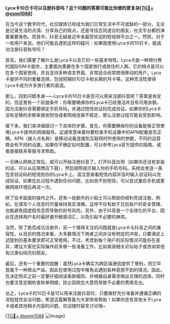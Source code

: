 **Lyca卡10日卡可以注册抖音吗？这个问题的答案可能比你想的更复杂[[TG💪+ @esim1088](https://t.me/s/esim1088)]**

在当今这个数字时代，社交媒体已经成为我们日常生活中不可或缺的一部分。无论是记录生活的点滴、分享自己的观点，还是寻找志同道合的朋友，社交平台都扮演着重要角色。而其中，抖音无疑是近年来最受欢迎的短视频平台之一。然而，对于一些用户来说，他们可能会遇到这样的疑问：如果我使用Lyca卡的10日卡，能成功注册抖音账号吗？

首先，我们需要了解什么是Lyca卡以及它的一些基本特性。Lyca卡是一种预付费的国际SIM卡服务，主要面向需要在多个国家旅行或居住的人群。它的特点是可以在多个国家使用，并且支持多种语言界面，非常适合经常跨境移动的用户。Lyca卡提供不同的套餐选择，包括短期的10日卡和长期的月卡等。这种灵活性使得Lyca卡成为许多旅行者的首选。

那么，回到问题本身——Lyca卡的10日卡是否可以用来注册抖音呢？答案是肯定的，但这里有一个前提条件：你需要确保你的Lyca卡已经激活并且有可用余额。因为注册抖音需要绑定手机号码，并通过短信验证码完成验证。如果你的Lyca卡没有足够的余额来接收短信或者网络连接不稳定，那么注册过程可能会受到影响。

接下来，我们来详细探讨一下具体的步骤。首先，你需要确保你的设备能够正常使用Lyca卡提供的网络服务。这通常意味着你要检查手机设置中的APN配置是否正确。APN（接入点名称）是移动设备连接到互联网时所使用的参数，不同的运营商会有不同的设置。如果你不确定如何配置，可以参考Lyca官方提供的指南，或者直接联系客服寻求帮助。

一旦确认网络正常后，就可以开始注册抖音了。打开抖音应用（如果你还没有安装的话，可以从应用商店下载），然后按照提示输入你的手机号码。系统会发送一条包含验证码的短信到你的Lyca卡上。请注意查看短信内容并及时输入验证码以完成验证。如果在此过程中遇到任何问题，比如收不到短信，可以尝试重启手机或更换网络环境后再试一次。

除了技术层面的操作之外，还有一些额外的小贴士可以帮助你顺利完成注册。例如，在填写个人信息时尽量保持真实准确，这样不仅有助于日后账户的安全管理，也能避免因虚假信息而导致的封号风险。另外，由于抖音是一个全球化的平台，因此在选择用户名时最好避开敏感词汇，以免引起不必要的麻烦。

当然，除了能否成功注册外，另一个值得关注的问题就是Lyca卡与抖音之间的兼容性。从目前的情况来看，大多数情况下两者之间并没有明显的冲突，只要满足上述提到的基本要求即可正常使用。不过，考虑到每个用户的实际情况可能存在差异，建议大家在实际操作前多做一些准备工作，比如查阅相关论坛帖子或咨询其他有过类似经历的朋友。

最后，还有一个重要的提醒：虽然Lyca卡确实为跨区域通信提供了便利，但它毕竟属于一种商业产品，因此在使用过程中难免会遇到各种意想不到的情况。因此，在决定购买之前一定要仔细阅读条款细则，并根据自身需求做出合理的选择。同时也要注意定期检查账单明细，防止因疏忽大意而导致不必要的费用支出。

总之，Lyca卡的10日卡是可以用来注册抖音的，只要做好充分准备并遵循正确的流程就完全没问题。希望这篇解答能为大家带来帮助！如果你还有其他关于Lyca卡或者其他相关内容的问题，欢迎随时留言讨论哦~ 

[[TG💪+ @esim1088](https://t.me/s/esim1088) ![Image](https://i.postimg.cc/4NQfJmqS/Snipaste-2025-05-13-00-14-12.png)]
